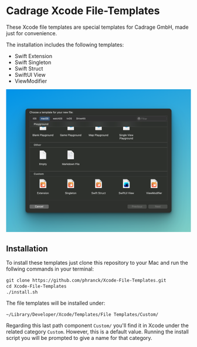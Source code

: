 # Cadrage Xcode File-Templates

These Xcode file templates are special templates for Cadrage GmbH, made just for convenience.

The installation includes the following templates:

* Swift Extension
* Swift Singleton
* Swift Struct
* SwiftUI View
* ViewModifier

![Xcode File Templates](img/file-templates.png)

## Installation

To install these templates just clone this repository to your Mac and run the follwing commands in your terminal:

```Shell
git clone https://github.com/phranck/Xcode-File-Templates.git
cd Xcode-File-Templates
./install.sh
```

The file templates will be installed under:

```shell
~/Library/Developer/Xcode/Templates/File Templates/Custom/
```

Regarding this last path component `Custom/` you'll find it in Xcode under the related category `Custom`. However, this is a default value. Running the install script you will be prompted to give a name for that category.
